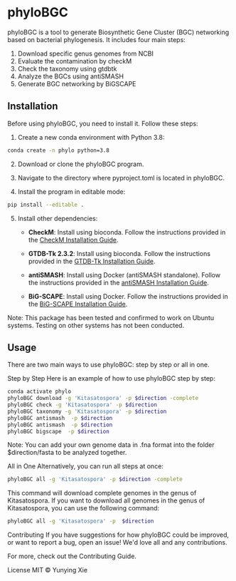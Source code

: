 # phyloBGC

phyloBGC is a tool to generate Biosynthetic Gene Cluster (BGC) networking based on bacterial phylogenesis. It includes four main steps:

1. Download specific genus genomes from NCBI
2. Evaluate the contamination by checkM
3. Check the taxonomy using gtdbtk
4. Analyze the BGCs using antiSMASH
5. Generate BGC networking by BiGSCAPE

## Installation

Before using phyloBGC, you need to install it. Follow these steps:

1. Create a new conda environment with Python 3.8:

```bash
conda create -n phylo python=3.8
```
2. Download or clone the phyloBGC program.

3. Navigate to the directory where pyproject.toml is located in phyloBGC.

4. Install the program in editable mode:
```bash
pip install --editable .
```
5. Install other dependencies:

   - **CheckM**: Install using bioconda. Follow the instructions provided in the [CheckM Installation Guide](https://github.com/Ecogenomics/CheckM/wiki/Installation#how-to-install-checkm).

   - **GTDB-Tk 2.3.2**: Install using bioconda. Follow the instructions provided in the [GTDB-Tk Installation Guide](https://ecogenomics.github.io/GTDBTk/installing/index.html).

   - **antiSMASH**: Install using Docker (antiSMASH standalone). Follow the instructions provided in the [antiSMASH Installation Guide](https://docs.antismash.secondarymetabolites.org/install/).

   - **BiG-SCAPE**: Install using Docker. Follow the instructions provided in the [BiG-SCAPE Installation Guide](https://bigscape-corason.secondarymetabolites.org/installation/).

Note: This package has been tested and confirmed to work on Ubuntu systems. Testing on other systems has not been conducted.

## Usage
There are two main ways to use phyloBGC: step by step or all in one.

Step by Step
Here is an example of how to use phyloBGC step by step:

```bash
conda activate phylo
phyloBGC download -g 'Kitasatospora' -p $direction -complete
phyloBGC check -g 'Kitasatospora' -p $direction
phyloBGC taxonomy -g 'Kitasatospora' -p $direction
phyloBGC antismash  -p $direction
phyloBGC antismash  -p $direction
phyloBGC bigscape  -p $direction
```

Note: You can add your own genome data in .fna format into the folder $direction/fasta to be analyzed together.

All in One
Alternatively, you can run all steps at once:

```bash 
phyloBGC all -g 'Kitasatospora' -p $direction -complete

```

This command will download complete genomes in the genus of Kitasatospora. If you want to download all genomes in the genus of Kitasatospora, you can use the following command:

```bash
phyloBGC all -g 'Kitasatospora' -p  $direction

```

Contributing
If you have suggestions for how phyloBGC could be improved, or want to report a bug, open an issue! We'd love all and any contributions.

For more, check out the Contributing Guide.

License
MIT © Yunying Xie
